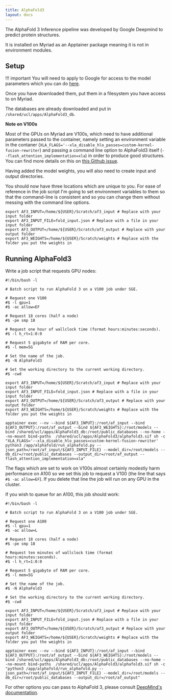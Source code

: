 ```yaml
---
title: AlphaFold3
layout: docs
---
```


The AlphaFold 3 Inference pipeline was developed by Google Deepmind to predict protein structures.

It is installed on Myriad as an Apptainer package meaning it is not in environment modules.

## Setup

!!! important
    You will need to apply to Google for access to the model parameters which you can do [here](https://forms.gle/svvpY4u2jsHEwWYS6).

Once you have downloaded them, put them in a filesystem you have access to on Myriad.

The databases are already downloaded and put in `/shared/ucl/apps/AlphaFold3_db`.

**Note on V100s**

Most of the GPUs on Myriad are V100s, which need to have additional parameters passed to the container, namely setting an environment variable in the contaner (`XLA_FLAGS='--xla_disable_hlo_passes=custom-kernel-fusion-rewriter`) and passing a command line option to AlphaFold3 itself (`--flash_attention_implementation=xla`) in order to produce good structures. You can find more details on this on [this Github issue](https://github.com/google-deepmind/alphafold3/issues/59).

Having added the model weights, you will also need to create input and output directories.

You should now have three locations which are unique to you. For ease of reference  in the job script I'm going to set environment variables to them so that the command-line is consistent and so you can change them without messing with the command line options.

```
export AF3_INPUT=/home/${USER}/Scratch/af3_input # Replace with your input folder
export AF3_INPUT_FILE=fold_input.json # Replace with a file in your input folder
export AF3_OUTPUT=/home/${USER}/Scratch/af3_output # Replace with your output folder
export AF3_WEIGHTS=/home/${USER}/Scratch/weights # Replace with the folder you put the weights in
```

## Running AlphaFold3

Write a job script that requests GPU nodes:

```
#!/bin/bash -l

# Batch script to run AlphaFold 3 on a V100 job under SGE.

# Request one V100
#$ -l gpu=1
#$ -ac allow=EF

# Request 18 cores (half a node)
#$ -pe smp 18

# Request one hour of wallclock time (format hours:minutes:seconds).
#$ -l h_rt=1:0:0

# Request 5 gigabyte of RAM per core.
#$ -l mem=5G

# Set the name of the job.
#$ -N AlphaFold3

# Set the working directory to the current working directory.
#$ -cwd

export AF3_INPUT=/home/${USER}/Scratch/af3_input # Replace with your input folder
export AF3_INPUT_FILE=fold_input.json # Replace with a file in your input folder
export AF3_OUTPUT=/home/${USER}/Scratch/af3_output # Replace with your output folder
export AF3_WEIGHTS=/home/${USER}/Scratch/weights # Replace with the folder you put the weights in

apptainer exec --nv --bind ${AF3_INPUT}:/root/af_input --bind ${AF3_OUTPUT}:/root/af_output --bind ${AF3_WEIGHTS}:/root/models --bind /shared/ucl/apps/AlphaFold3_db:/root/public_databases --no-home --no-mount bind-paths  /shared/ucl/apps/AlphaFold3/alphafold3.sif sh -c "XLA_FLAGS='--xla_disable_hlo_passes=custom-kernel-fusion-rewriter' python3 /app/alphafold/run_alphafold.py --json_path=/root/af_input/${AF3_INPUT_FILE} --model_dir=/root/models --db_dir=/root/public_databases --output_dir=/root/af_output --flash_attention_implementation=xla"
```

The flags which are set to work on V100s almost certainly modestly harm performance on A100 so we set this job to request a V100 (the line that says `#$ -ac allow=EF`). If you delete that line the job will run on any GPU in the cluster.

If you wish to queue for an A100, this job should work:

```
#!/bin/bash -l

# Batch script to run AlphaFold 3 on a V100 job under SGE.

# Request one A100
#$ -l gpu=1
#$ -ac allow=L

# Request 18 cores (half a node)
#$ -pe smp 18

# Request ten minutes of wallclock time (format hours:minutes:seconds).
#$ -l h_rt=1:0:0

# Request 5 gigabyte of RAM per core.
#$ -l mem=5G

# Set the name of the job.
#$ -N AlphaFold3

# Set the working directory to the current working directory.
#$ -cwd

export AF3_INPUT=/home/${USER}/Scratch/af3_input # Replace with your input folder
export AF3_INPUT_FILE=fold_input.json # Replace with a file in your input folder
export AF3_OUTPUT=/home/${USER}/Scratch/af3_output # Replace with your output folder
export AF3_WEIGHTS=/home/${USER}/Scratch/weights # Replace with the folder you put the weights in

apptainer exec --nv --bind ${AF3_INPUT}:/root/af_input --bind ${AF3_OUTPUT}:/root/af_output --bind ${AF3_WEIGHTS}:/root/models --bind /shared/ucl/apps/AlphaFold3_db:/root/public_databases --no-home --no-mount bind-paths  /shared/ucl/apps/AlphaFold3/alphafold3.sif sh -c "python3 /app/alphafold/run_alphafold.py --json_path=/root/af_input/${AF3_INPUT_FILE} --model_dir=/root/models --db_dir=/root/public_databases --output_dir=/root/af_output"
```

For other options you can pass to AlphaFold 3, please consult [DeepMind's documentation](https://github.com/google-deepmind/alphafold3/tree/main/docs).
